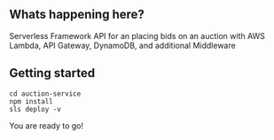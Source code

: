 
## Whats happening here?

Serverless Framework API for an placing bids on an auction with AWS Lambda, API Gateway, DynamoDB, and additional Middleware

## Getting started

```
cd auction-service
npm install
sls deploy -v
```

You are ready to go!
